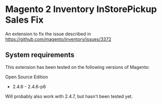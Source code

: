# Magento 2 Inventory InStorePickup Sales Fix
An extension to fix the issue described in https://github.com/magento/inventory/issues/3372

## System requirements
This extension has been tested on the following versions of Magento:

Open Source Edition
- 2.4.6 - 2.4.6-p6

Will probably also work with 2.4.7, but hasn't been tested yet.
